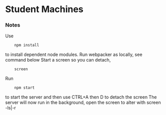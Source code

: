 # Student Machines 
### Notes
Use 

        npm install
to install dependent node modules. Run webpacker as locally, see command below
Start a screen so you can detach, 

        screen
Run 

        npm start
to start the server and then use CTRL+A then D to detach the screen
The server will now run in the background, open the screen to alter with screen -ls|-r